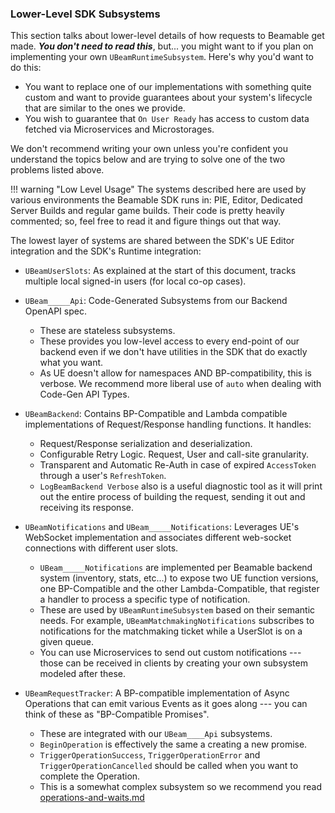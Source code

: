﻿### Lower-Level SDK Subsystems

This section talks about lower-level details of how requests to Beamable get made. ***You don't need to read this***, but... you might want to if you plan on implementing your own `UBeamRuntimeSubsystem`. Here's why you'd want to do this:

- You want to replace one of our implementations with something quite custom and want to provide guarantees about your system's lifecycle that are similar to the ones we provide.
- You wish to guarantee that `On User Ready` has access to custom data fetched via Microservices and Microstorages.

We don't recommend writing your own unless you're confident you understand the topics below and are trying to solve one of the two problems listed above.

!!! warning "Low Level Usage"
    The systems described here are used by various environments the Beamable SDK runs in: PIE, Editor, Dedicated Server Builds and regular game builds. Their code is pretty heavily commented; so, feel free to read it and figure things out that way.

The lowest layer of systems are shared between the SDK's UE Editor integration and the SDK's Runtime integration:

- `UBeamUserSlots`: As explained at the start of this document, tracks multiple local signed-in users (for local co-op cases).

- `UBeam_____Api`:  Code-Generated Subsystems from our Backend OpenAPI spec.
    - These are stateless subsystems.
    - These provides you low-level access to every end-point of our backend even if we don't have utilities in the SDK that do exactly what you want.
    - As UE doesn't allow for namespaces AND BP-compatibility, this is verbose. We recommend more liberal use of `auto` when dealing with Code-Gen API Types.

- `UBeamBackend`: Contains BP-Compatible and Lambda compatible implementations of Request/Response handling functions. It handles:
    - Request/Response serialization and deserialization.
    - Configurable Retry Logic. Request, User and call-site granularity.
    - Transparent and Automatic Re-Auth in case of expired `AccessToken` through a user's `RefreshToken`.
    - `LogBeamBackend Verbose` also is a useful diagnostic tool as it will print out the entire process of building the request, sending it out and receiving its response.

- `UBeamNotifications` and `UBeam_____Notifications`: Leverages UE's WebSocket implementation and associates different web-socket connections with different user slots.
    - `UBeam_____Notifications` are implemented per Beamable backend system (inventory, stats, etc...) to expose two UE function versions, one BP-Compatible and the other Lambda-Compatible, that register a handler to process a specific type of notification.
    - These are used by `UBeamRuntimeSubsystem` based on their semantic needs. For example, `UBeamMatchmakingNotifications` subscribes to notifications for the matchmaking ticket while a UserSlot is on a given queue.
    - You can use Microservices to send out custom notifications --- those can be received in clients by creating your own subsystem modeled after these.

- `UBeamRequestTracker`: A BP-compatible implementation of Async Operations that can emit various Events as it goes along --- you can think of these as "BP-Compatible Promises".
    - These are integrated with our `UBeam____Api` subsystems.
    - `BeginOperation` is effectively the same a creating a new promise.
    - `TriggerOperationSuccess`, `TriggerOperationError` and `TriggerOperationCancelled` should be called when you want to complete the Operation.
    - This is a somewhat complex subsystem so we recommend you read [operations-and-waits.md](operations-and-waits.md)
